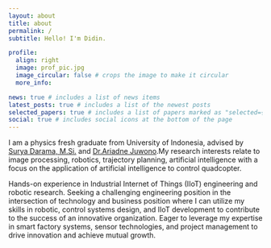```yaml
---
layout: about
title: about
permalink: /
subtitle: Hello! I'm Didin.

profile:
  align: right
  image: prof_pic.jpg
  image_circular: false # crops the image to make it circular
  more_info: 

news: true # includes a list of news items
latest_posts: true # includes a list of the newest posts
selected_papers: true # includes a list of papers marked as "selected={true}"
social: true # includes social icons at the bottom of the page
---
```


I am a physics fresh graduate from University of Indonesia, advised by [Surya Darama, M.Si.](https://physics.ui.ac.id/surya-darma/) and [Dr.Ariadne Juwono](https://physics.ui.ac.id/ariadne-l-juwono/).My research interests relate to image processing, robotics, trajectory planning, artificial intelligence with a focus on the application of artificial intelligence to control quadcopter.

Hands-on experience in Industrial Internet of Things (IIoT) engineering and robotic research. Seeking a challenging engineering position in the intersection of technology and business position where I can utilize my skills in robotic, control systems design, and IIoT development to contribute to the success of an innovative organization. Eager to leverage my expertise in smart factory systems, sensor technologies, and project management to drive innovation and achieve mutual growth.

